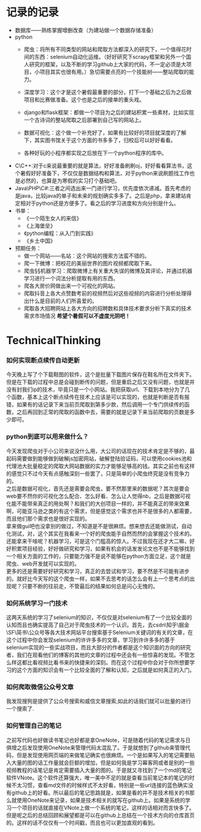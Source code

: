# 记录的记录
- 数据库——熟练掌握增删改查（为建站做一个数据存储准备）
- python
  * 爬虫：将所有不同类型的网站和爬取方法都深入的研究下，一个值得花时间的东西：selenium自动化运维。（好好研究下scrapy框架和另外一个国人研究的框架，以及不断的学习github上大家的代码，不一定必须是大项目，小项目其实也很有用。）急切需要点亮的一个技能树——整站爬取的能力。

  * 深度学习：这个才是这个暑假最重要的部分，打下一个基础之后为之后做项目和比赛做准备。这个也是之后的接单的重头戏。

  * django和flask框架：都做一个项目为之后的建站积累一些素材，比如实现一个古诗词的整站爬取之后部署到自己写的网站上。

  * 数据可视化：这个做一个补充好了，如果有比较好的项目就深度的了解下，其实图书馆关于这个方面的书多多了，归校后可以好好看看。

  * 各种好玩的小程序都实现之后放在下一个python程序的库中。
- C\C++:对于c来说最重要的就是算法，好好准备刷刷oj，好好看看算法书，这个暑假好好准备下，不仅仅是数据结构和算法，对于python来说刷题找工作也是必然的，也算是为寒假的实习打个基础吧。
- Java\PHP\C#:三者之间选出来一门进行学习，优先度依次递减。首先考虑的是java，比较java的单子和未来的规划确实多多了。之后是php，拿来建站肯定相对于python还是方便多了。看之后的学习进度和方向分别是什么。
- 书单：
  * 《一个陌生女人的来信》
  * 《上海堡垒》
  * 《python编程：从入门到实践》
  * 《乡土中国》
- 预期任务：
  * 做一个网站——名站：这个网站的搜索方法蛮不错的。
  * 爬一下微博：把校花的美丽世界的图片视频都爬取下来。
  * 爬虫§§机器学习：爬取微博上有关重大失误的微博及其评论，并通过机器学习进行一个词法分析提取有用的东西。
  * 爬各大房价网做出来一个可视化的网站。
  * 爬取抖音上各大点赞数考前的视频然后对这些视频的内容进行分析处理得出什么是目前的人们所喜爱的。
  * 爬取各大招聘网站上各大方向的招聘数和具体技术要求分析下真实的技术需求市场情况
**希望个暑假可以不虚度光阴吧！**
# TechnicalThinking
### 如何实现断点续传自动更新
今天晚上写了个下载鞋图的软件，这个是批量下载图片保存在鞋名所在文件夹下。但是在下载的过程中总是会碰到断传的问题，但是重启之后又没有问题，也就是并没有封我们ip的技术，毕竟只是一个小网站。我把获取url、下载到本地分为了几个函数，基本上这个断点续传在技术上应该是可以实现的，也就是判断是否有报错，如果有的话记录下来当前页爬取到第多少款，然后调用一个专门供续传的函数，之后再回到正常的爬取的函数中去，需要的就是记录下来当前爬取的页数是多少即可。

### python到底可以用来做什么？
今天发现爬虫对于小公司来说没什么用，大公司的话现在的技术肯定是不够的，最起码需要做到能够做到破解js加密网站，破解登陆验证码，可以使用cookies池和代理池大批量稳定的爬取大网站数据的实力才能够足够高的钱。其实之前也有这样的感觉只不过今天有点感触深刻一些罢了，只是简单的小爬虫终究是没有竞争力的。<br>
之后是数据可视化，首先还是需要会爬虫，要不然那里来的数据呢？其次是要会web要不然你的可视化怎么配合、怎么好看、怎么让人觉得nb，之后是数据可视化能不能带来真正的用处啊？和我们的大创项目一样的，并不能真正的带来效果啊，可能亚马逊之类的有这个需求，但是感觉这个需求也并不是很多的人都需要，而且他们那个需求也是很好实现的。<br>
拿来做gui吧也没拿别的做过，不知道是不是很麻烦。想来想去还能做测试，自动化测试，对，这个其实在我看来一个好的爬虫能手自然而然的会掌握这个技术的。还能拿来干啥呢？机器学习，可是这个门槛高的惊人。不过我现在还才大二嘛，好好积累项目经验，好好做研究和学习，如果有机会的话发发论文也不是不能够找到一个相关方面的工作的，只要能力强不是说不能够在python方面立足，这个就是爬虫、web开发就可以实现的。<br>
更多的还是需要好好研究和学习，真正的去尝试和学习，要不然是不可能有进步的。就好比今天写的这个爬虫一样，如果不去思考的话怎么会有上一个思考点的出现呢？只要不断的往前走，不管最后的结果如何总是问心无愧的。
### 如何系统学习一门技术
这两天系统的学习了selenium的知识，不仅仅是对selenium有了一个比较全面的认知而且也确实提高了自己对于爬虫技术的一个认识。首先，去csdn\知乎\掘金\SF\简书\公众号等各大技术网站平台搜索基于Selenium关键词的有关的文章，在这个过程中你会发现selenium的许许多多的文章，学习到许许多多的基于selenium实现的一些实战项目，而且大部分的作者都是这个知识面的方向的研究者，我们在观看他们的博客的其他的文章的过程中还会有一些惊喜的发现。不管怎么样这都比看视频比看书来的快捷来的深刻。而在这个过程中你会对于你所想要学习的这个方面的知识会有一个比较全面的了解和认知，之后就是如何真正的入门。
### 如何爬取微信公众号文章
我发现搜狗是提供了公众号搜索和威信文章搜索,如此的话我们就可以批量的进行一个搜索了.
### 如何管理自己的笔记
之前写代码也好做读书笔记也好都是拿OneNote，可是随着代码的笔记需求与日俱增之后发现使用OneNote来管理代码太混乱了。于是就想到了github来管理代码，但是发现使用网页端的来做笔记确实也很麻烦。一个是如果写入的笔记需要贴入大量的图的话工作量就会巨额的增加，但是如何我是学习幕客网或者是别的一些视频教程的话笔记是肯定需要插入大量的图的。于是就又寻找到了一个md的笔记软件VNote。这个软件还算强大，唯一美中不足的就是查看当前笔记本的笔记的时候不太习惯，查看md文件的时候样式不太好看，特别是一些url连接的蓝色确实没有github上的好看。所以最后的笔记思路就是，如果是看的并不是技术相关的书那么就使用OneNote来记录，如果是技术相关的就写在github上。如果是系统的学习一个项目的话就直接在VNote上做一个系统的笔记，这样的话相对而言快多了。但是呢之后的总结回顾和展望都是可以在github上总结在一个技术方向的仓库首页的。这样的话不仅仅有一个时间戳，而且也可以更加直观的看到。
